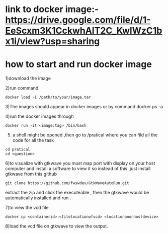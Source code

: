 # link to docker image:- https://drive.google.com/file/d/1-EeScxm3K1CckwhAIT2C_KwlWzC1bx1i/view?usp=sharing


# how to start and run docker image 

1)download the image 

2)run command 
```
docker load -i /path/to/your/image.tar
```
3)The images should appear in docker images or by command docker ps -a 

4)run the docker images through 
```
docker run -it <image:tag> /bin/bash
```

5) a shell might be opened ,then go to /pratical where you can fild all the code for all the task

```
cd pratical
cd <question>

```
6)to visualize with gtkwave you must map port with display on your host computer and install a software to view it so instead of this ,just install gtkwave from this github 
```
git clone https://github.com/fwswdev/GtkWaveAutoRun.git
```
extract the zip and click the executeable , then the gtkwave would be automatically installed and run .

7)to view the vcd file 
```
docker cp <containerid>:<filelocationofvcd> <locationononhostdevice>
```
8)load the vcd file on gtkwave to view the output.

